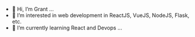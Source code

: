 - 👋 Hi, I’m Grant ...
- 👀 I’m interested in web development in ReactJS, VueJS, NodeJS, Flask, etc.
- 🌱 I’m currently learning React and Devops ...

<!---
Gyangle/Gyangle is a ✨ special ✨ repository because its `README.md` (this file) appears on your GitHub profile.
You can click the Preview link to take a look at your changes.
--->
